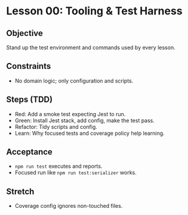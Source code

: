 # Lesson 00: Tooling & Test Harness

## Objective
Stand up the test environment and commands used by every lesson.

## Constraints
- No domain logic; only configuration and scripts.

## Steps (TDD)
- Red: Add a smoke test expecting Jest to run.
- Green: Install Jest stack, add config, make the test pass.
- Refactor: Tidy scripts and config.
- Learn: Why focused tests and coverage policy help learning.

## Acceptance
- `npm run test` executes and reports.
- Focused run like `npm run test:serializer` works.

## Stretch
- Coverage config ignores non-touched files.
